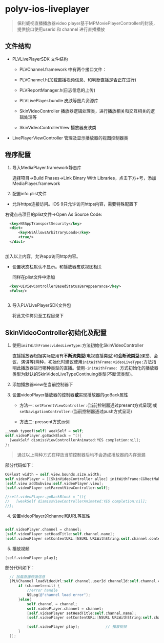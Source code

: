 # polyv-ios-liveplayer

> 保利威视直播播放器video player基于MPMoviePlayerController的封装，提供接口使用userid 和 channel 进行直播播放


## 文件结构

- PLVLivePlayerSDK 文件结构

	-  PLVChannel.framework 中有两个接口文件： 

  	 - PLVChannel.h(加载直播视频信息、和判断直播是否正在进行)
     - PLVReportManager.h(日志信息的上传)

    - PLVLivePlayer.bundle 皮肤等图片资源库

  - SkinVideoController 播放器逻辑处理类，进行播放相关和交互相关的逻辑处理等

  - SkinVideoControllerView 播放器皮肤类


- LivePlayerViewController 管理及显示播放器的视图控制器类

## 程序配置

1. 导入MediaPlayer.framework静态库

	选择项目->Build Phases->Link Binary With Libraries，点击下方+号，添加MediaPlayer.framework

2. 配置info.plist文件

  - 允许https连接访问。iOS 9只允许访问https内容，需要特殊配置下

   右键点击项目的plist文件->Open As Source Code:
  ```xml
    <key>NSAppTransportSecurity</key>
    <dict>
        <key>NSAllowsArbitraryLoads</key>
        <true/>
    </dict>
    
  ```
   加入以上内容，允许app访问http内容。

  - 设置状态栏默认不显示。和播放器皮肤视图相关
 
 	 同样在plist文件中添加  

  ```xml
    <key>UIViewControllerBasedStatusBarAppearance</key>
    <false/>
    
  ```

3. 导入PLVLivePlayerSDK文件包

	将此文件拷贝至工程目录下


## SkinVideoController初始化及配置

1. 使用`initWithFrame:videoLiveType:`方法初始化SkinVideoController

	直播播放器根据实际应用有**不断流类型**(电视直播类型)和**会断流类型**(课堂、会议、演讲等)两种，初始化时建议使用`initWithFrame:videoLiveType:`方法指明此播放器进行哪种类型的直播。使用`-initWithFrame: `方式初始化的播放器类型为默认的SkinVideoLiveTypeContinuing类型(不断流类型)。

2. 添加播放器view在当前控制器下

3. 设置videoPlayer播放器的控制器**或**实现播放器的goBack属性
	
	-	方法一: `setParentViewController:`(当前控制器通过present方式呈现)或`setNavigationController:`(当前控制器通过push方式呈现)

	- 方法二: pressent方式示例

  ```objective-c
  __weak typeof(self) weakSelf = self;
  self.videoPlayer.goBackBlock = ^(){
  	[weakSelf dismissViewControllerAnimated:YES completion:nil];
  };
  
  ```

  > 通过以上两种方式在释放当前控制器后均不会造成播放器的内存泄漏


 部分代码如下：

  ```objective-c
  CGFloat width = self.view.bounds.size.width;
  self.videoPlayer = [[SkinVideoController alloc] initWithFrame:CGRectMake(0, 0, width, width*(3.0/4.0))  videoLiveType:SkinVideoLiveTypeContinuing];
  [self.view addSubview:self.videoPlayer.view];
  [self.videoPlayer setParentViewController:self];

  //self.videoPlayer.goBackBlock = ^(){
  //   [weakSelf dismissViewControllerAnimated:YES completion:nil];
  //};
  
  ```

 
4. 设置videoPlayer的channel和URL等属性

  ```objective-c

self.videoPlayer.channel = channel;
[self.videoPlayer setHeadTitle:self.channel.name];
[self.videoPlayer setContentURL:[NSURL URLWithString:self.channel.contentURL]];

  ```

5. 播放视频

  `[self.videoPlayer play];`


  部分代码如下：

  ```objective-c
    // 加载直播频道信息
    [PLVChannel loadVideoUrl:self.channel.userId channelId:self.channel.channelId completion:^(PLVChannel*channel){
        if (channel==nil) {
            //error handle
            NSLog(@"channel load error");
        }else{
            self.channel = channel;
            self.videoPlayer.channel = channel;
            [self.videoPlayer setHeadTitle:self.channel.name];
            [self.videoPlayer setContentURL:[NSURL URLWithString:self.channel.contentURL]];
           
            [self.videoPlayer play];            // 播放视频
        }
    }];

  ```

